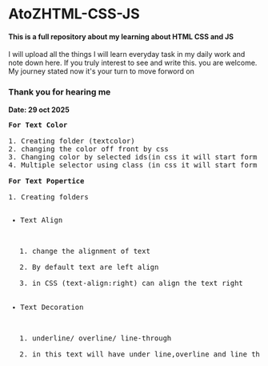 # AtoZHTML-CSS-JS
<h4>This is a full repository about my learning about HTML CSS and JS </h4>
<p>I will upload all the things I will learn everyday task in my daily work and note down here. If you truly interest to see and write this. you are welcome. My journey stated now it's your turn to move forword on </p>
<h3>Thank you for hearing me </h3>
<p><strong>Date: 29 oct 2025</strong></p>
<pre>
<strong>For Text Color </strong> <br>
1. Creating folder (textcolor)
2. changing the color off front by css
3. Changing color by selected ids(in css it will start form #)
4. Multiple selector using class (in css it will start form . (dot)) <br>
<strong>For Text Popertice </strong> <br>
1. Creating folders 
<ul>
<li>Text Align</li>
<ol> 
<li>change the alignment of text</li>
<li>By default text are left align</li>
<li>in CSS (text-align:right) can align the text right</li>
</ol>
<li>Text Decoration</li>
<ol> 
<li>underline/ overline/ line-through</li>
<li>in this text will have under line,overline and line through (text-decoration:uderline)</li>
</ol>
</ul>

<pre>
